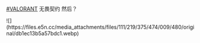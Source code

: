 <p><a href="https://e5n.cc/tags/VALORANT" class="mention hashtag" rel="tag">#<span>VALORANT</span></a> 无畏契约 然后？</p>
![](https://files.e5n.cc/media_attachments/files/111/219/375/474/009/480/original/db1ec13b5a57bdc1.webp)